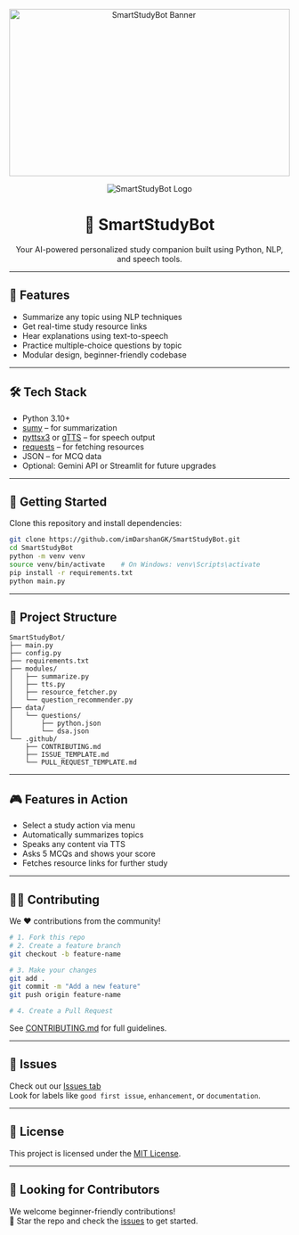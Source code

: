 <p align="center">
  <img src="https://raw.githubusercontent.com/imDarshanGK/SmartStudyBot/main/assets/banner.png" alt="SmartStudyBot Banner" width="100%" height="300px">
</p>


<p align="center">
  <img src="https://img.shields.io/badge/SmartStudyBot-AI--Powered-blue?style=for-the-badge&logo=python&logoColor=white" alt="SmartStudyBot Logo">
</p>

<h1 align="center">🤖 SmartStudyBot</h1>
<p align="center">Your AI-powered personalized study companion built using Python, NLP, and speech tools.</p>

---

## 🧠 Features

-  Summarize any topic using NLP techniques
-  Get real-time study resource links
-  Hear explanations using text-to-speech
-  Practice multiple-choice questions by topic
-  Modular design, beginner-friendly codebase

---

## 🛠️ Tech Stack

- Python 3.10+
- [sumy](https://pypi.org/project/sumy/) – for summarization
- [pyttsx3](https://pypi.org/project/pyttsx3/) or [gTTS](https://pypi.org/project/gTTS/) – for speech output
- [requests](https://pypi.org/project/requests/) – for fetching resources
- JSON – for MCQ data
- Optional: Gemini API or Streamlit for future upgrades

---

## 🚀 Getting Started

Clone this repository and install dependencies:

```bash
git clone https://github.com/imDarshanGK/SmartStudyBot.git
cd SmartStudyBot
python -m venv venv
source venv/bin/activate    # On Windows: venv\Scripts\activate
pip install -r requirements.txt
python main.py
```

---

## 🧾 Project Structure

```
SmartStudyBot/
├── main.py
├── config.py
├── requirements.txt
├── modules/
│   ├── summarize.py
│   ├── tts.py
│   ├── resource_fetcher.py
│   └── question_recommender.py
├── data/
│   └── questions/
│       ├── python.json
│       └── dsa.json
└── .github/
    ├── CONTRIBUTING.md
    ├── ISSUE_TEMPLATE.md
    └── PULL_REQUEST_TEMPLATE.md
```

---

## 🎮 Features in Action

-  Select a study action via menu
-  Automatically summarizes topics
-  Speaks any content via TTS
-  Asks 5 MCQs and shows your score
-  Fetches resource links for further study

---

## 🧑‍💻 Contributing

We ❤️ contributions from the community!

```bash
# 1. Fork this repo
# 2. Create a feature branch
git checkout -b feature-name

# 3. Make your changes
git add .
git commit -m "Add a new feature"
git push origin feature-name

# 4. Create a Pull Request
```

See [CONTRIBUTING.md](.github/CONTRIBUTING.md) for full guidelines.

---

## 🐛 Issues

Check out our [Issues tab](https://github.com/imDarshanGK/SmartStudyBot/issues)  
Look for labels like `good first issue`, `enhancement`, or `documentation`.

---

## 📄 License

This project is licensed under the [MIT License](LICENSE).

---

## 💬 Looking for Contributors

We welcome beginner-friendly contributions!  
🌟 Star the repo and check the [issues](https://github.com/imDarshanGK/SmartStudyBot/issues) to get started.
